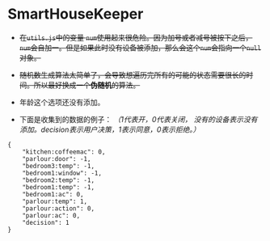 # SmartHouseKeeper

* ~~在```utils.js```中的变量 ```num```使用起来很危险。因为加号或者减号被按下之后，```num```会自加一。但是如果此时没有设备被添加，那么会这个```num```会指向一个```null```对象。~~

* ~~随机数生成算法太简单了，会导致想遍历完所有的可能的状态需要很长的时间。所以最好换成一个**伪随机**的算法。~~

* 年龄这个选项还没有添加。

* 下面是收集到的数据的例子： *（1代表开，0代表关闭， 没有的设备表示没有添加。decision表示用户决策，1表示同意，0表示拒绝。）*
```
{
    "kitchen:coffeemac": 0,
    "parlour:door": -1,
    "bedroom3:temp": -1,
    "bedroom1:window": -1,
    "bedroom2:temp": -1,
    "bedroom1:temp": -1,
    "bedroom1:ac": 0,
    "parlour:temp": 1,
    "parlour:action": 0,
    "parlour:ac": 0,
    "decision": 1
}
```
